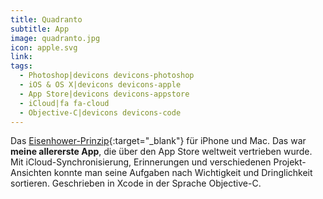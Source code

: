 ```yaml
---
title: Quadranto
subtitle: App
image: quadranto.jpg
icon: apple.svg
link:
tags:
  - Photoshop|devicons devicons-photoshop
  - iOS & OS X|devicons devicons-apple
  - App Store|devicons devicons-appstore
  - iCloud|fa fa-cloud
  - Objective-C|devicons devicons-code
---
```


Das [Eisenhower-Prinzip](https://de.wikipedia.org/wiki/Eisenhower-Prinzip){:target="_blank"} für iPhone und Mac. Das war **meine allererste App**, die über den App Store weltweit vertrieben wurde. Mit iCloud-Synchronisierung, Erinnerungen und verschiedenen Projekt-Ansichten konnte man seine Aufgaben nach Wichtigkeit und Dringlichkeit sortieren. Geschrieben in Xcode in der Sprache Objective-C.
